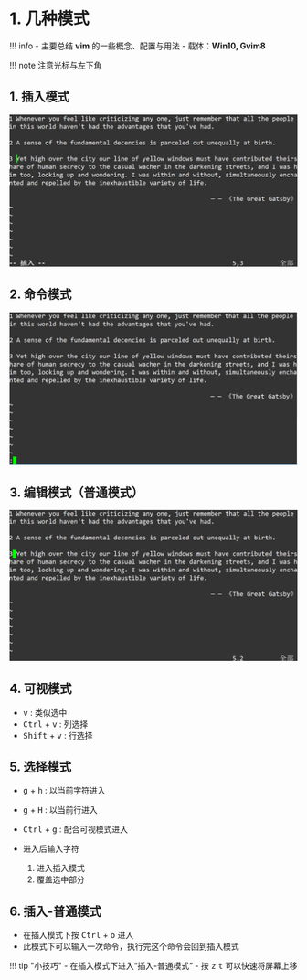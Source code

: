 # 1. 几种模式

!!! info
    - 主要总结 **vim** 的一些概念、配置与用法
    - 载体：**Win10, Gvim8**

!!! note
    注意光标与左下角

## 1. 插入模式

![](.\imgs\01-01_vim_insert_mode.png)

## 2. 命令模式

![](.\imgs\01-02_vim_command_mode.png)

## 3. 编辑模式（普通模式）

![](.\imgs\01-03_vim_edit_mode.png)

## 4. 可视模式

- <kbd>v</kbd> : 类似选中
- <kbd>Ctrl</kbd> + <kbd>v</kbd> : 列选择
- <kbd>Shift</kbd> + <kbd>v</kbd> : 行选择

## 5. 选择模式

- <kbd>g</kbd> + <kbd>h</kbd> : 以当前字符进入
- <kbd>g</kbd> + <kbd>H</kbd> : 以当前行进入
- <kbd>Ctrl</kbd> + <kbd>g</kbd> : 配合可视模式进入

- 进入后输入字符
    1. 进入插入模式
    2. 覆盖选中部分

## 6. 插入-普通模式

- 在插入模式下按 <kbd>Ctrl</kbd> + <kbd>o</kbd> 进入
- 此模式下可以输入一次命令，执行完这个命令会回到插入模式

!!! tip "小技巧"
    - 在插入模式下进入“插入-普通模式”
    - 按 <kbd>z</kbd> <kbd>t</kbd> 可以快速将屏幕上移
